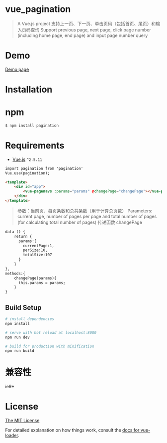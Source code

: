 # vue_pagination

> A Vue.js project
> 支持上一页、下一页、单击页码（包括首页、尾页）和输入页码查询
> Support previous page, next page, click page number (including home page, end page) and input page number query

# Demo

[Demo page](https://zhangmin521.github.io/vue_pagination/index.html)

# Installation
# npm

```html
$ npm install pagination
```


# Requirements

- [Vue.js](https://github.com/vuejs/vue) `^2.5.11`

```html
import pagination from 'pagination'
Vue.use(pagination);

<template>
	<div id="app">
		<vue-pagenavs :params="params" @changePage="changePage"></vue-pagenavs>
	</div>
</template>

```

> 参数：当前页、每页条数和总共条数（用于计算总页数）
> Parameters: current page, number of pages per page and total number of pages (for calculating total number of pages)
> 传递函数 changePage

```html
data () {
    return {
      params:{
        currentPage:1,
        perSize:10,
        totalSize:107
      }
    }
},
methods:{
    changePage(params){
      this.params = params;
    }
}

```

## Build Setup

``` bash
# install dependencies
npm install

# serve with hot reload at localhost:8080
npm run dev

# build for production with minification
npm run build
```

# 兼容性
  ie9+

# License

[The MIT License](http://opensource.org/licenses/MIT)

For detailed explanation on how things work, consult the [docs for vue-loader](http://vuejs.github.io/vue-loader).

